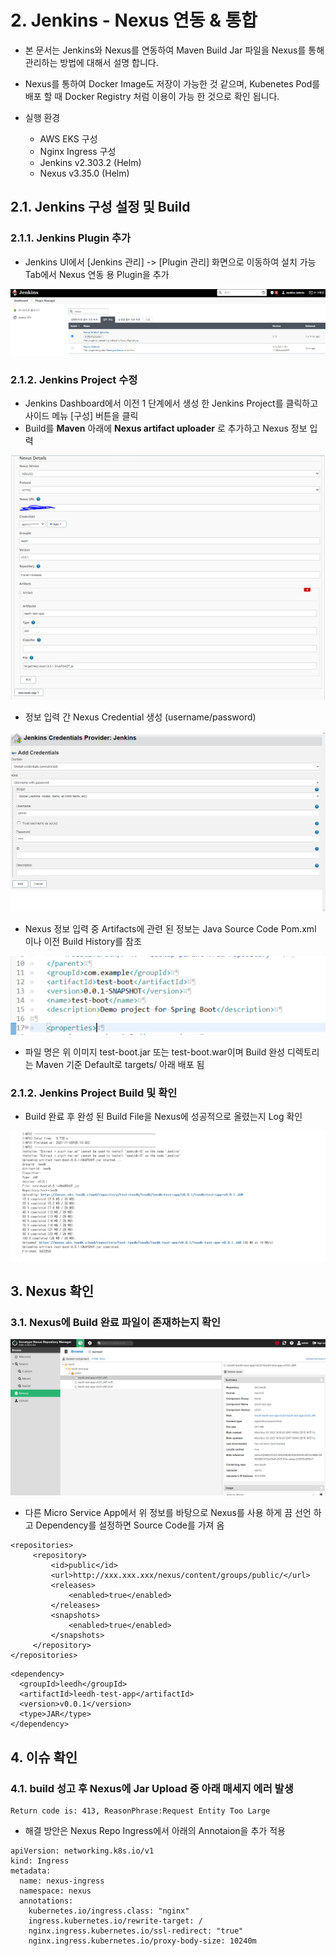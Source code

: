 # 2. Jenkins - Nexus 연동 & 통합

- 본 문서는 Jenkins와 Nexus를 연동하여 Maven Build Jar 파일을 Nexus를 통해 관리하는 방법에 대해서 설명 합니다.
- Nexus를 통하여 Docker Image도 저장이 가능한 것 같으며, Kubenetes Pod를 배포 할 때 Docker Registry 처럼 이용이 가능 한 것으로 확인 됩니다.

-   실행 환경
    - AWS EKS 구성
    - Nginx Ingress 구성
    - Jenkins v2.303.2 (Helm)
    - Nexus v3.35.0 (Helm)


## 2.1. Jenkins 구성 설정 및 Build

### 2.1.1. Jenkins Plugin 추가
- Jenkins UI에서 [Jenkins 관리] -> [Plugin 관리] 화면으로 이동하여 설치 가능 Tab에서 Nexus 연동 용 Plugin을 추가

![jenkins-nexus-1][jenkins-nexus-1]

[jenkins-nexus-1]:./images/jenkins-nexus-1.PNG

### 2.1.2. Jenkins Project 수정

- Jenkins Dashboard에서 이전 1 단계에서 생성 한 Jenkins Project를 클릭하고 사이드 메뉴 [구성] 버튼을 클릭
- Build를 **Maven** 아래에  **Nexus artifact uploader** 로 추가하고 Nexus 정보 입력


![jenkins-nexus-2][jenkins-nexus-2]

[jenkins-nexus-2]:./images/jenkins-nexus-2.PNG

- 정보 입력 간 Nexus Credential 생성 (username/password)

![jenkins-nexus-3][jenkins-nexus-3]

[jenkins-nexus-3]:./images/jenkins-nexus-3.PNG


- Nexus 정보 입력 중 Artifacts에 관련 된 정보는 Java Source Code Pom.xml 이나 이전 Build History를 참조

![jenkins-nexus-4][jenkins-nexus-4]

[jenkins-nexus-4]:./images/jenkins-nexus-4.PNG

- 파일 명은 위 이미지 test-boot.jar 또는 test-boot.war이며 Build 완성 디렉토리는 Maven 기준 Default로 targets/ 아래 배포 됨


### 2.1.2. Jenkins Project Build 및 확인
- Build 완료 후 완성 된 Build File을 Nexus에 성공적으로 올렸는지 Log 확인

![jenkins-nexus-5][jenkins-nexus-5]

[jenkins-nexus-5]:./images/jenkins-nexus-5.PNG


## 3. Nexus 확인

### 3.1. Nexus에 Build 완료 파일이 존재하는지 확인


![jenkins-nexus-6][jenkins-nexus-6]

[jenkins-nexus-6]:./images/jenkins-nexus-6.PNG

- 다른 Micro Service App에서 위 정보를 바탕으로 Nexus를 사용 하게 끔 선언 하고 Dependency를 설정하면 Source Code를 가져 옴

```
<repositories>
     <repository>
         <id>public</id>
         <url>http://xxx.xxx.xxx/nexus/content/groups/public/</url>
         <releases>
             <enabled>true</enabled>
         </releases>
         <snapshots>
             <enabled>true</enabled>
         </snapshots>
     </repository>
</repositories>
```

```
<dependency>
  <groupId>leedh</groupId>
  <artifactId>leedh-test-app</artifactId>
  <version>v0.0.1</version>
  <type>JAR</type>
</dependency>
```

## 4. 이슈 확인

### 4.1. build 성고 후 Nexus에 Jar Upload 중 아래 매세지 에러 발생

```
Return code is: 413, ReasonPhrase:Request Entity Too Large
```

- 해결 방안은 Nexus Repo Ingress에서 아래의 Annotaion을 추가 적용


```
apiVersion: networking.k8s.io/v1
kind: Ingress
metadata:
  name: nexus-ingress
  namespace: nexus
  annotations:
    kubernetes.io/ingress.class: "nginx"
    ingress.kubernetes.io/rewrite-target: /
    nginx.ingress.kubernetes.io/ssl-redirect: "true"
    nginx.ingress.kubernetes.io/proxy-body-size: 10240m
```




